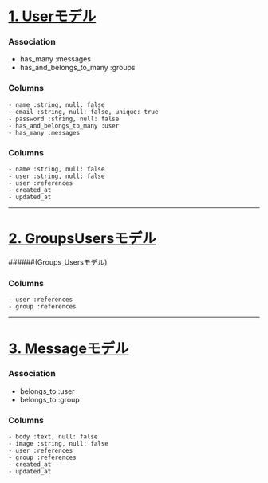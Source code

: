 # <u> 1. Userモデル </u>

### Association
  - has_many :messages
  - has_and_belongs_to_many :groups


  ###  Columns
    - name :string, null: false
    - email :string, null: false, unique: true
    - password :string, null: false
    - has_and_belongs_to_many :user
    - has_many :messages


  ### Columns
    - name :string, null: false
    - user :string, null: false
    - user :references
    - created_at
    - updated_at

***


# <u> 2. GroupsUsersモデル </u>
######(Groups_Usersモデル)

  ### Columns
    - user :references
    - group :references

***

# <u> 3. Messageモデル </u>

### Association
  - belongs_to :user
  - belongs_to :group


  ### Columns
    - body :text, null: false
    - image :string, null: false
    - user :references
    - group :references
    - created_at
    - updated_at
